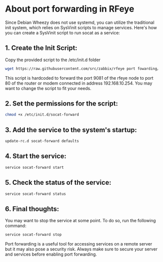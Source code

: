 # About port forwarding in RFeye

Since Debian Wheezy does not use systemd, you can utilize the traditional init system, which relies on SysVinit scripts to manage services. Here's how you can create a SysVinit script to run socat as a service:

## 1. Create the Init Script:

Copy the provided script to the /etc/init.d folder

```bash
wget https://raw.githubusercontent.com/src/zabbix/rfeye port fowarding/socat-forward -O /etc/init.d/socat-forward
```

This script is hardcoded to forward the port 9081 of the rfeye node to port 80 of the router or modem connected in address 192.168.10.254. You may want to change the script to fit your needs.

## 2. Set the permissions for the script:

```bash
chmod +x /etc/init.d/socat-forward
```

## 3. Add the service to the system's startup:

```bash
update-rc.d socat-forward defaults
```

## 4. Start the service:

```bash
service socat-forward start
```

## 5. Check the status of the service:

```bash
service socat-forward status
```

## 6. Final thoughts:

You may want to stop the service at some point. To do so, run the following command:

```bash
service socat-forward stop
```

Port forwarding is a useful tool for accessing services on a remote server but it may also pose a security risk. Always make sure to secure your server and services before enabling port forwarding.
